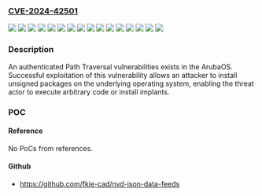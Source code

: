 ### [CVE-2024-42501](https://cve.mitre.org/cgi-bin/cvename.cgi?name=CVE-2024-42501)
![](https://img.shields.io/static/v1?label=Product&message=Aruba%20OS&color=blue)
![](https://img.shields.io/static/v1?label=Version&message=10.3.0.0%20&color=brightgreen)
![](https://img.shields.io/static/v1?label=Version&message=10.5.0.0%20&color=brightgreen)
![](https://img.shields.io/static/v1?label=Version&message=10.6.0.0%20&color=brightgreen)
![](https://img.shields.io/static/v1?label=Version&message=6.5.4.0%20&color=brightgreen)
![](https://img.shields.io/static/v1?label=Version&message=8.10.0.0%20&color=brightgreen)
![](https://img.shields.io/static/v1?label=Version&message=8.11.0.0%20&color=brightgreen)
![](https://img.shields.io/static/v1?label=Version&message=8.12.0.0%20&color=brightgreen)
![](https://img.shields.io/static/v1?label=Version&message=Version%2010.3.0.0%3A%2010.4.0.0%20and%20below%20&color=brightgreen)
![](https://img.shields.io/static/v1?label=Version&message=Version%2010.5.0.0%3A%2010.6.0.0%20and%20below%20&color=brightgreen)
![](https://img.shields.io/static/v1?label=Version&message=Version%2010.6.0.0%3A%2010.6.0.2%20and%20below%20&color=brightgreen)
![](https://img.shields.io/static/v1?label=Version&message=Version%206.5.4.0%3A%208.9.0.0%20and%20below%20&color=brightgreen)
![](https://img.shields.io/static/v1?label=Version&message=Version%208.10.0.0%3A%208.10.0.13%20and%20below%20&color=brightgreen)
![](https://img.shields.io/static/v1?label=Version&message=Version%208.11.0.0%3A%208.12.0.0%20and%20below%20&color=brightgreen)
![](https://img.shields.io/static/v1?label=Version&message=Version%208.12.0.0%3A%208.12.0.1%20and%20below%20&color=brightgreen)
![](https://img.shields.io/static/v1?label=Vulnerability&message=n%2Fa&color=blue)

### Description

An authenticated Path Traversal vulnerabilities exists in the ArubaOS. Successful exploitation of this vulnerability allows an attacker to install unsigned packages on the underlying operating system, enabling the threat actor to execute arbitrary code or install implants.

### POC

#### Reference
No PoCs from references.

#### Github
- https://github.com/fkie-cad/nvd-json-data-feeds

